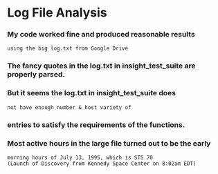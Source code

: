 # Log File Analysis

### My code worked fine and produced reasonable results 
    using the big log.txt from Google Drive
### The fancy quotes in the log.txt in insight_test_suite are properly parsed. 
### But it seems the log.txt in insight_test_suite does 
    not have enough number & host variety of 
### entries to satisfy the requirements of the functions.

### Most active hours in the large file turned out to be the early 
    morning hours of July 13, 1995, which is STS 70 
    (Launch of Discovery from Kennedy Space Center on 8:02am EDT)
